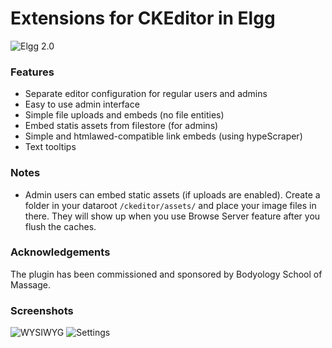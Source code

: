 Extensions for CKEditor in Elgg
===============================
![Elgg 2.0](https://img.shields.io/badge/Elgg-2.0.x-orange.svg?style=flat-square)

### Features

* Separate editor configuration for regular users and admins
* Easy to use admin interface
* Simple file uploads and embeds (no file entities)
* Embed statis assets from filestore (for admins)
* Simple and htmlawed-compatible link embeds (using hypeScraper)
* Text tooltips


### Notes

* Admin users can embed static assets (if uploads are enabled). Create a folder in your dataroot `/ckeditor/assets/` and place your image files in there.
They will show up when you use Browse Server feature after you flush the caches.


### Acknowledgements

The plugin has been commissioned and sponsored by Bodyology School of Massage.


### Screenshots

![WYSIWYG](https://raw.github.com/hypeJunction/Elgg-ckeditor_addons/master/screenshots/ckeditor.png "WYSIWYG")
![Settings](https://raw.github.com/hypeJunction/Elgg-ckeditor_addons/master/screenshots/config.png "Plugin settings")